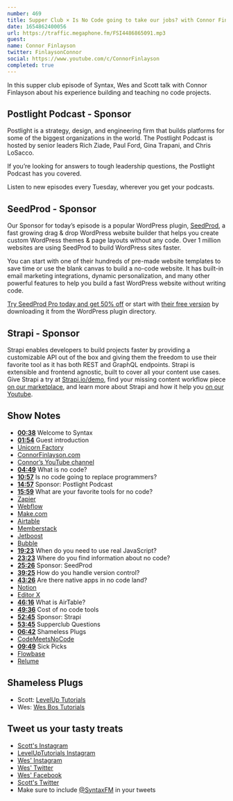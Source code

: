 ```yaml
---
number: 469
title: Supper Club × Is No Code going to take our jobs? with Connor Finlayson
date: 1654862400056
url: https://traffic.megaphone.fm/FSI4486865091.mp3
guest: 
name: Connor Finlayson
twitter: FinlaysonConnor
social: https://www.youtube.com/c/ConnorFinlayson
completed: true
---
```


In this supper club episode of Syntax, Wes and Scott talk with Connor Finlayson about his experience building and teaching no code projects.

## Postlight Podcast - Sponsor

Postlight is a strategy, design, and engineering firm that builds platforms for some of the biggest organizations in the world. The Postlight Podcast is hosted by senior leaders Rich Ziade, Paul Ford, Gina Trapani, and Chris LoSacco.

If you’re looking for answers to tough leadership questions, the Postlight Podcast has you covered.

Listen to new episodes every Tuesday, wherever you get your podcasts.

## SeedProd - Sponsor

Our Sponsor for today’s episode is a popular WordPress plugin, [SeedProd](https://www.seedprod.com/), a fast growing drag & drop WordPress website builder that helps you create custom WordPress themes & page layouts without any code. Over 1 million websites are using SeedProd to build WordPress sites faster.

You can start with one of their hundreds of pre-made website templates to save time or use the blank canvas to build a no-code website. It has built-in email marketing integrations, dynamic personalization, and many other powerful features to help you build a fast WordPress website without writing code.

[Try SeedProd Pro today and get 50% off](https://www.seedprod.com/syntax/) or start with [their free version](https://wordpress.org/plugins/coming-soon/) by downloading it from the WordPress plugin directory.

## Strapi - Sponsor

Strapi enables developers to build projects faster by providing a customizable API out of the box and giving them the freedom to use their favorite tool as it has both REST and GraphQL endpoints. Strapi is extensible and frontend agnostic, built to cover all your content use cases. Give Strapi a try at [Strapi.io/demo](https://strapi.io/demo), find your missing content workflow piece [on our marketplace](https://market.strapi.io), and learn more about Strapi and how it help you [on our Youtube](https://www.youtube.com/c/Strapi).

## Show Notes

* **[00:38](#t=00:38)** Welcome to Syntax
* **[01:54](#t=01:54)** Guest introduction
* [Unicorn Factory](https://www.unicornfactory.ca)
* [ConnorFinlayson.com](https://www.connorfinlayson.com)
* [Connor’s YouTube channel](https://www.youtube.com/c/ConnorFinlayson)
* **[04:49](#t=04:49)** What is no code?
* **[10:57](#t=10:57)** Is no code going to replace programmers?
* **[14:57](#t=14:57)** Sponsor: Postlight Podcast
* **[15:59](#t=15:59)** What are your favorite tools for no code?
* [Zapier](https://zapier.com)
* [Webflow](https://webflow.com)
* [Make.com](https://www.make.com/en)
* [Airtable](https://airtable.com)
* [Memberstack](https://www.memberstack.com)
* [Jetboost](https://www.jetboost.io)
* [Bubble](https://bubble.io)
* **[19:23](#t=19:23)** When do you need to use real JavaScript?
* **[23:23](#t=23:23)** Where do you find information about no code?
* **[25:26](#t=25:26)** Sponsor: SeedProd
* **[39:25](#t=39:25)** How do you handle version control?
* **[43:26](#t=43:26)** Are there native apps in no code land?
* [Notion](https://www.notion.so)
* [Editor X](https://www.editorx.com)
* **[46:16](#t=46:16)** What is AirTable?
* **[49:36](#t=49:36)** Cost of no code tools
* **[52:45](#t=52:45)** Sponsor: Strapi
* **[53:45](#t=53:45)** Supperclub Questions
* **[06:42](#t=06:42)** Shameless Plugs
* [CodeMeetsNoCode](https://www.codemeetsnocode.com/?ref=connorfinlayson)
* **[09:49](#t=09:49)** Sick Picks
* [Flowbase](https://www.flowbase.co)
* [Relume](https://library.relume.io)

## Shameless Plugs

* Scott: [LevelUp Tutorials](https://leveluptutorials.com/tutorials/keystone-js/introduction)
* Wes: [Wes Bos Tutorials](https://wesbos.com/courses)

## Tweet us your tasty treats

* [Scott's Instagram](https://www.instagram.com/stolinski/)
* [LevelUpTutorials Instagram](https://www.instagram.com/LevelUpTutorials/)
* [Wes' Instagram](https://www.instagram.com/wesbos/)
* [Wes' Twitter](https://twitter.com/wesbos)
* [Wes' Facebook](https://www.facebook.com/wesbos.developer)
* [Scott's Twitter](https://twitter.com/stolinski)
* Make sure to include [@SyntaxFM](https://twitter.com/SyntaxFM) in your tweets
